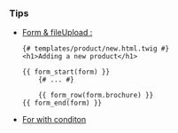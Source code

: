 ### Tips
- [Form & fileUpload :](https://symfony.com/doc/current/controller/upload_file.html#how-to-upload-files)
    ```
    {# templates/product/new.html.twig #}
    <h1>Adding a new product</h1>

    {{ form_start(form) }}
        {# ... #}

        {{ form_row(form.brochure) }}
    {{ form_end(form) }}
    ```
- [For  with conditon](https://twig.symfony.com/doc/2.x/tags/for.html#adding-a-condition)